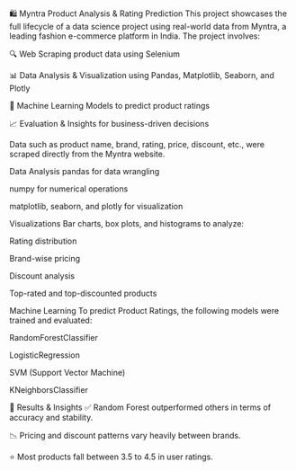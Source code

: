 🛍️ Myntra Product Analysis & Rating Prediction
This project showcases the full lifecycle of a data science project using real-world data from Myntra, a leading fashion e-commerce platform in India. The project involves:

🔍 Web Scraping product data using Selenium

📊 Data Analysis & Visualization using Pandas, Matplotlib, Seaborn, and Plotly

🤖 Machine Learning Models to predict product ratings

📈 Evaluation & Insights for business-driven decisions

Data such as product name, brand, rating, price, discount, etc., were scraped directly from the Myntra website.

Data Analysis
pandas for data wrangling

numpy for numerical operations

matplotlib, seaborn, and plotly for visualization

Visualizations
Bar charts, box plots, and histograms to analyze:

Rating distribution

Brand-wise pricing

Discount analysis

Top-rated and top-discounted products

Machine Learning
To predict Product Ratings, the following models were trained and evaluated:

RandomForestClassifier

LogisticRegression

SVM (Support Vector Machine)

KNeighborsClassifier

🚀 Results & Insights
✅ Random Forest outperformed others in terms of accuracy and stability.

📉 Pricing and discount patterns vary heavily between brands.

⭐ Most products fall between 3.5 to 4.5 in user ratings.

